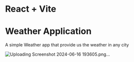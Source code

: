 # React + Vite

# Weather Application

A simple Weather app that provide us the weather in any city

![Uploading Screenshot 2024-06-16 193605.png…]()



